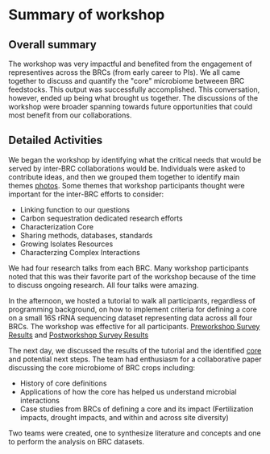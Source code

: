 # Summary of workshop

## Overall summary

The workshop was very impactful and benefited from the engagement of representives across the BRCs (from early career to PIs). We all came together to discuss and quantify the "core" microbiome betweeen BRC feedstocks.  This output was successfully accomplished. This conversation, however, ended up being what brought us together. The discussions of the workshop were broader spanning towards future opportunities that could most benefit from our collaborations.  

## Detailed Activities 
We began the workshop by identifying what the critical needs that would be served by inter-BRC collaborations would be.  Individuals were asked to contribute ideas, and then we grouped them together to identify main themes [photos](https://github.com/germs-lab/brc-data/tree/main/workshop_discussions/brainstorm_wishlist). Some themes that workshop participants thought were important for the inter-BRC efforts to consider:

* Linking function to our questions
* Carbon sequestration dedicated research efforts
* Characterization Core
* Sharing methods, databases, standards
* Growing Isolates Resources
* Characterzing Complex Interactions

We had four research talks from each BRC.  Many workshop participants noted that this was their favorite part of the workshop because of the time to discuss ongoing research.  All four talks were amazing.

In the afternoon, we hosted a tutorial to walk all participants, regardless of programming background, on how to implement criteria for defining a core on a small 16S rRNA sequencing dataset representing data across all four BRCs.  The workshop was effective for all participants. [Preworkshop Survey Results](https://docs.google.com/forms/d/1MUjx8e-lt--2qj6yHAOx_P6z0_pSfPTAPsS0clrAPXM/viewanalytics) and [Postworkshop Survey Results](https://docs.google.com/forms/d/1nV9gAqnwwFTyrJv0NwK2Naqf-aVz2ki_dIXwzLOAQQY/viewanalytics)

The next day, we discussed the results of the tutorial and the identified [core](https://github.com/germs-lab/brc-data/tree/main/workshop_discussions/core_definition_brainstorm) and potential next steps.  The team had enthusiasm for a collaborative paper discussing the core microbiome of BRC crops including:

* History of core definitions
* Applications of how the core has helped us understand microbial interactions
* Case studies from BRCs of defining a core and its impact (Fertilization impacts, drought impacts, and within and across site diversity)

Two teams were created, one to synthesize literature and concepts and one to perform the analysis on BRC datasets. 
